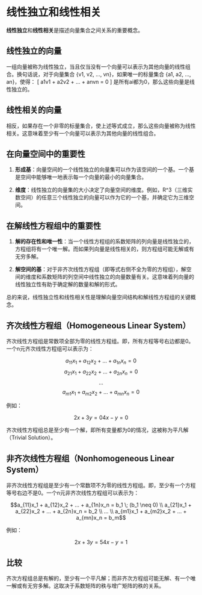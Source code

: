# 线性独立和线性相关

**线性独立**和**线性相关**是描述向量集合之间关系的重要概念。

## 线性独立的向量

一组向量被称为线性独立，当且仅当没有一个向量可以表示为其他向量的线性组合。换句话说，对于向量集合 {v1, v2, ..., vn}，如果唯一的标量集合 {a1, a2, ..., an}，使得：
\[ a1v1 + a2v2 + ... + anvn = 0 \]
是所有ai都为0，那么这些向量是线性独立的。

## 线性相关的向量

相反，如果存在一个非零的标量集合，使上述等式成立，那么这些向量被称为线性相关。这意味着至少有一个向量可以表示为其他向量的线性组合。

## 在向量空间中的重要性

1. **形成基**：向量空间的一个线性独立的向量集可以作为该空间的一个基。一个基是空间中能够唯一地表示每一个向量的最小的向量集合。

2. **维度**：线性独立的向量集的大小决定了向量空间的维度。例如，R^3（三维实数空间）的任意三个线性独立的向量可以作为它的一个基，并确定它为三维空间。

## 在解线性方程组中的重要性

1. **解的存在性和唯一性**：当一个线性方程组的系数矩阵的列向量是线性独立的，方程组将有一个唯一解。而如果列向量是线性相关的，则方程组可能无解或有无穷多解。

2. **解空间的基**：对于非齐次线性方程组（即等式右侧不全为零的方程组），解空间的维度和系数矩阵的列空间中线性独立的向量数量有关。这意味着列向量的线性独立性有助于确定解的数量和解的形式。

总的来说，线性独立性和线性相关性是理解向量空间结构和解线性方程组的关键概念。

## 齐次线性方程组（Homogeneous Linear System）

齐次线性方程组是常数项全部为零的线性方程组。即，所有方程等号右边都是0。一个n元齐次线性方程组可以表示为：

$$ a_{11}x_1 + a_{12}x_2 + ... + a_{1n}x_n = 0 $$
$$ a_{21}x_1 + a_{22}x_2 + ... + a_{2n}x_n = 0 $$
$$ ... $$
$$ a_{m1}x_1 + a_{m2}x_2 + ... + a_{mn}x_n = 0 $$

例如：

```math
2x + 3y = 0
4x - y = 0
```

齐次线性方程组总是至少有一个解，即所有变量都为0的情况，这被称为平凡解（Trivial Solution）。

## 非齐次线性方程组（Nonhomogeneous Linear System）

非齐次线性方程组是至少有一个常数项不为零的线性方程组。即，至少有一个方程等号右边不是0。一个n元非齐次线性方程组可以表示为：

```math
a_{11}x_1 + a_{12}x_2 + ... + a_{1n}x_n = b_1 \; (b_1 \neq 0) \\
a_{21}x_1 + a_{22}x_2 + ... + a_{2n}x_n = b_2 \\
... \\
a_{m1}x_1 + a_{m2}x_2 + ... + a_{mn}x_n = b_m
```

例如：

```math
2x + 3y = 5
4x - y = 1
```

## 比较

齐次方程组总是有解的，至少有一个平凡解；而非齐次方程组可能无解、有一个唯一解或有无穷多解。这取决于系数矩阵的秩与增广矩阵的秩的关系。
